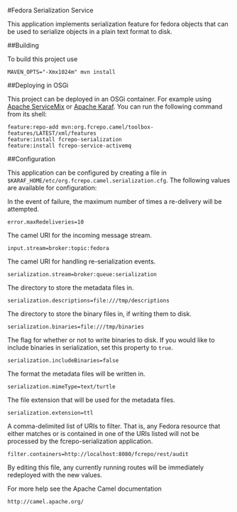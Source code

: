 #Fedora Serialization Service

This application implements serialization feature for fedora objects that
can be used to serialize objects in a plain text format to disk.


##Building

To build this project use

    MAVEN_OPTS="-Xmx1024m" mvn install

##Deploying in OSGi

This project can be deployed in an OSGi container. For example using
[Apache ServiceMix](http://servicemix.apache.org/) or
[Apache Karaf](http://karaf.apache.org). You can run the following
command from its shell:

    feature:repo-add mvn:org.fcrepo.camel/toolbox-features/LATEST/xml/features
    feature:install fcrepo-serialization
    feature:install fcrepo-service-activemq

##Configuration

This application can be configured by creating a file in
`$KARAF_HOME/etc/org.fcrepo.camel.serialization.cfg`. The following
values are available for configuration:

In the event of failure, the maximum number of times a re-delivery will be attempted.

    error.maxRedeliveries=10

The camel URI for the incoming message stream.

    input.stream=broker:topic:fedora

The camel URI for handling re-serialization events.

    serialization.stream=broker:queue:serialization

The directory to store the metadata files in.

    serialization.descriptions=file:///tmp/descriptions

The directory to store the binary files in, if writing them to disk.

    serialization.binaries=file:///tmp/binaries

The flag for whether or not to write binaries to disk. If you would
like to include binaries in serialization, set this property to `true`.

    serialization.includeBinaries=false

The format the metadata files will be written in.

    serialization.mimeType=text/turtle

The file extension that will be used for the metadata files.

    serialization.extension=ttl

A comma-delimited list of URIs to filter. That is, any Fedora resource that either
matches or is contained in one of the URIs listed will not be processed by the
fcrepo-serialization application.

    filter.containers=http://localhost:8080/fcrepo/rest/audit

By editing this file, any currently running routes will be immediately redeployed
with the new values.

For more help see the Apache Camel documentation

    http://camel.apache.org/

